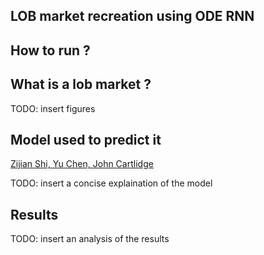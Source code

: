 ## LOB market recreation using ODE RNN

## How to run ?

## What is a lob market ?

TODO: insert figures

## Model used to predict it

[Zijian Shi, Yu Chen, John Cartlidge](https://arxiv.org/abs/2103.01670)

TODO: insert a concise explaination of the model

## Results

TODO: insert an analysis of the results